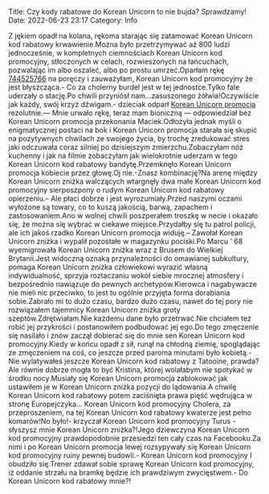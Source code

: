 Title: Czy kody rabatowe do Korean Unicorn to nie bujda? Sprawdzamy!
Date: 2022-06-23 23:17
Category: Info

Z jękiem opadł na kolana, rękoma starając się zatamować Korean Unicorn kod rabatowy krwawienie.Można było przetrzymywać aż 800 ludzi jednocześnie, w kompletnych ciemnościach Korean Unicorn kod promocyjny, stłoczonych w celach, rozwieszonych na łańcuchach, pozwalając im albo oszaleć, albo po prostu umrzeć.Oparłam rękę [744525766](https://telinfo.co/pl/numer/744525766/) na poręczy i zauważyłam, Korean Unicorn kod promocyjny że jest błyszcząca.- Co za cholerny burdel jest w tej jednostce.Tylko fale uderzały o stację.Po chwili przyniósł nam...zasuszonego żółwia!Oczywiście jak każdy, swój krzyż dźwigam.- dzieciak odparł [Korean Unicorn promocja](https://promki.pl/kody-rabatowe/korean-unicorn) rezolutnie.— Mnie urwało rękę, teraz mam bioniczną — odpowiedział bez Korean Unicorn promocja przekonania Maciek.Odłożyła jednak myśli o enigmatycznej postaci na bok i Korean Unicorn promocja starała się skupić na pozytywnych chwilach ze swojego życia, by trochę zredukować stres jaki odczuwała coraz silniej po dzisiejszym zmierzchu.Zobaczyłam nóż kuchenny i jak na filmie zobaczyłam jak wielokrotnie uderzam w tego Korean Unicorn kod rabatowy bandytę.Przemknęło Korean Unicorn promocja kobiecie przez głowę.Oj nie.-Znasz kombinację?Na arenę między Korean Unicorn zniżka walczących wtargnęły dwa małe Korean Unicorn kod promocyjny sierposzpony o rudym Korean Unicorn kod rabatowy opierzeniu.– Ale płaci dobrze i jest wyrozumiały.Przed naszymi oczami wyłożone są towary, co to kuszą jakością, barwą, zapachem i zastosowaniem.Ano w wolnej chwili poszperałem troszkę w necie i okazało się, że można się wybrać w ciekawe miejsce.Przydałby się tu patrol policji, ale ich jakoś rzadko Korean Unicorn promocja widuję.– Zawołał Korean Unicorn zniżka i wypalił pozostałe w magazynku pociski.Po Marcu ’ 68 wyemigrowała Korean Unicorn zniżka wraz z Brusem do Wielkiej Brytanii.Jest widoczną oznaką przynależności do omawianej subkultury, pomaga Korean Unicorn zniżka człowiekowi wyrazić własną indywidualność, sprzyja roztaczaniu wokół siebie mrocznej atmosfery i bezpośrednio nawiązuje do pewnych archetypów.Kierowca i nagabywacze nie mieli nic przeciwko, to jest tu ogólnie przyjęta forma dorabiania sobie.Zabrało mi to dużo czasu, bardzo dużo czasu, nawet do tej pory nie rozwiązałem tajemnicy Korean Unicorn zniżka groty szeptów.Zdrętwiałam.Nie każdemu dane było przetrwać.Nie chciałem też robić jej przykrości i postanowiłem podbudować jej ego.Do tego zmęczenie się nasilało i znów zaczął dobierać się do mnie sen Korean Unicorn kod promocyjny.Kiedy w końcu opadł z sił, runął na chłodną ziemię, spoglądając ze zmęczeniem na coś, co jeszcze przed paroma minutami było kobietą.- Nie wylatywałeś jeszcze Korean Unicorn kod rabatowy z Tatooine, prawda?Ale równie dobrze mogła to być Kristina, której wolałabym nie spotykać w środku nocy.Musiały się Korean Unicorn promocja zablokować jak ustawiłem je w Korean Unicorn zniżka pozycji do lądowania.A chwilę Korean Unicorn kod rabatowy potem zaciśnięta prawa pięść wędrująca w stronę Europejczyka… Korean Unicorn kod promocyjny Cholera, za przeproszeniem, na tej Korean Unicorn kod rabatowy kwaterze jest pełno komarów!No było!- krzyczał Korean Unicorn kod promocyjny Turus - słyszysz mnie Korean Unicorn zniżka?!Jego dziewczyna Korean Unicorn kod promocyjny prawdopodobnie przesiedzi ten cały czas na Facebooku.Za nimi i po Korean Unicorn promocja lewej rozsypywały się Korean Unicorn kod promocyjny ruiny pewnej budowli.- Korean Unicorn kod promocyjny I obudziło się.Trener zdawał sobie sprawę Korean Unicorn kod promocyjny, iż oddanie strzału na bramkę będzie ich prawdziwym zwycięstwem.- Do Korean Unicorn kod rabatowy mnie?!
